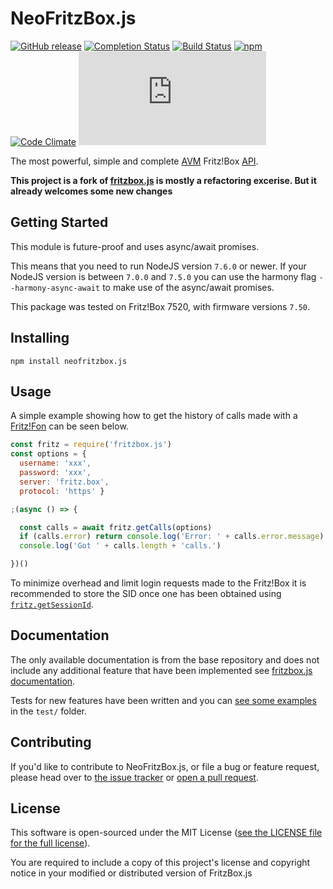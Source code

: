 # NeoFritzBox.js
[![GitHub release](https://img.shields.io/github/release/lesander/fritzbox.js.svg?maxAge=1)]()
[![Completion Status](https://img.shields.io/badge/completion-70%25-green.svg)]()
[![Build Status](https://travis-ci.org/lesander/fritzbox.js.svg?branch=master&cache=pls)](https://travis-ci.org/lesander/fritzbox.js)
[![npm](https://img.shields.io/npm/dt/fritzbox.js.svg?maxAge=1)]()
[![Code Climate](https://codeclimate.com/github/lesander/fritzbox.js/badges/gpa.svg)](https://codeclimate.com/github/lesander/fritzbox.js)
[![BCH compliance](https://bettercodehub.com/edge/badge/lesander/fritzbox.js?maxAge=-1)](https://bettercodehub.com)

The most powerful, simple and complete [AVM](https://avm.de) Fritz!Box [API](https://avm.de/Schnittstellen).

**This project is a fork of [fritzbox.js](https://github.com/lesander/fritzbox.js) is mostly a refactoring excerise. But it already welcomes some new changes**

## Getting Started
This module is future-proof and uses async/await promises.

This means that you need to run NodeJS version `7.6.0` or newer. If your NodeJS version is between `7.0.0` and `7.5.0` you can use the harmony flag `--harmony-async-await` to make use of the async/await promises.

This package was tested on Fritz!Box 7520, with firmware versions `7.50`.

## Installing

```
npm install neofritzbox.js
```

## Usage

A simple example showing how to get the history of calls made with a [Fritz!Fon](https://en.avm.de/products/fritzfon) can be seen below.

```js
const fritz = require('fritzbox.js')
const options = {
  username: 'xxx',
  password: 'xxx',
  server: 'fritz.box',
  protocol: 'https' }

;(async () => {

  const calls = await fritz.getCalls(options)
  if (calls.error) return console.log('Error: ' + calls.error.message)
  console.log('Got ' + calls.length + 'calls.')

})()
```

To minimize overhead and limit login requests made to the Fritz!Box it is recommended to store the SID once one has been obtained using [`fritz.getSessionId`](https://fritzbox.js.org/api/#fritzLogin.getSessionId).

## Documentation
The only available documentation is from the base repository and does not include any additional feature that have been implemented see [fritzbox.js documentation](https://fritzbox.js.org/api).

Tests for new features have been written and you can [see some examples](/test) in the `test/` folder.

## Contributing
If you'd like to contribute to NeoFritzBox.js, or file a bug or feature request,
please head over to [the issue tracker](/issues) or [open a pull request](/pulls).

## License
This software is open-sourced under the MIT License ([see the LICENSE file for
the full license](/LICENSE)).

You are required to include a copy of this project's license and copyright notice in your modified or distributed version of FritzBox.js
